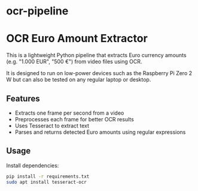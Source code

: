 # ocr-pipeline

# OCR Euro Amount Extractor

This is a lightweight Python pipeline that extracts Euro currency amounts (e.g. "1.000 EUR", "500 €") from video files using OCR.

It is designed to run on low-power devices such as the Raspberry Pi Zero 2 W but can also be tested on any regular laptop or desktop.

## Features

- Extracts one frame per second from a video
- Preprocesses each frame for better OCR results
- Uses Tesseract to extract text
- Parses and returns detected Euro amounts using regular expressions

## Usage

Install dependencies:

```bash
pip install -r requirements.txt
sudo apt install tesseract-ocr
